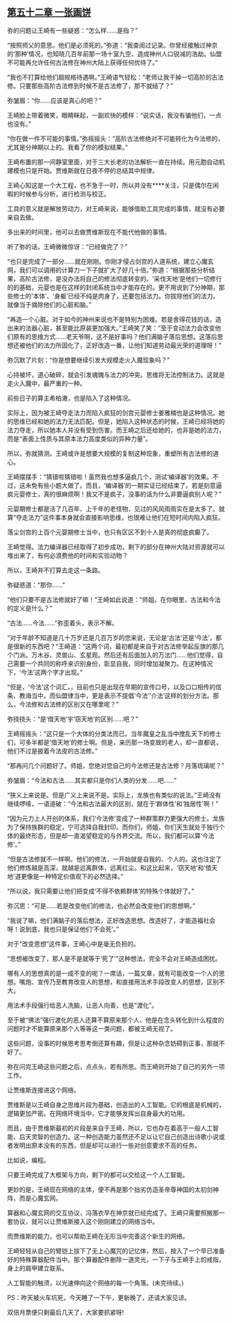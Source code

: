 ## [第五十二章 一张画饼](https://www.xxbiquge.com/11_11207/9078079.html)


  弥的问题让王崎有一些疑惑：“怎么样……是指？”

  “按照师父的意思。他们是必须死的。”弥道：“我查阅过记录。你曾经接触过神京的‘那种’情况，也知晓几百年前那一场十室九空、造成神州人口锐减的浩劫。仙盟不可能再允许任何古法修在神州大陆上获得任何优待了。”

  “我也不打算给他们超规格待遇啊。”王崎语气轻松：“老师让我干掉一切高阶的古法修。只要那些高阶古法修到时候不是古法修了，那不就结了？”

  弥皱眉：“你……应该是真心的吧？”

  王崎脸上带着微笑，眼睛眯起，一副欢快的模样：“说实话，我没有骗他们，一点也没有。”

  “你在做一件不可能的事情。”弥摇摇头：“高阶古法修绝对不可能转化为今法修的，尤其是分神期以上的。我看了你的模拟结果。”

  王崎布置的那一间静室里面，对于三大长老的功法解析一直在持续。用元胞自动机建模也只是开始。贾维斯就在日夜不停的总结其中规律。

  王崎心知这是一个大工程，也不急于一时，所以并没有****关注，只是偶尔在闲暇的时候参与分析，进行检测与校正。

  工具的意义就是解放劳动力，对王崎来说，能够借助工具完成的事情，就没有必要亲自去做。

  多出来的时间里，他可以去做贾维斯现在不能代他做的事情。

  听了弥的话，王崎微微惊讶：“已经做完了？”

  “也只是完成了一部分……就在刚刚。你刚才侵占剑宫的人道系统，建立心魔玄网，我们可以调用的计算力一下子就扩大了好几十倍。”弥道：“根据那些分析结果，高阶古法修，是没办法将自己的修法彻底转变的。‘采伐天地’是他们一切修行的的基础，元婴也是在这样的封闭系统当中才能存在的。更不用说到了分神期，那些修士的‘本体’、‘身躯’已经不纯是肉身了，还要包括法力。你拔除他们的法力。就像当于摘除他们的心脏和脑。”

  “再造一个心脏。对于如今的神州来说也不是特别为困难。若是舍得花钱的话，造出来的法器心脏，甚至能比原装更加强大。”王崎笑了笑：“至于变动法力会改变他们原有的思维方式……老天爷啊，这不是好事吗？他们满脑子落后思想。这落后思想还被他们的法力所固化了，正好改造一番，让他们知道劳动最光荣的道理呀！”

  弥沉默了片刻：“你是想要继续引发大规模走火入魔现象吗？”

  心持被坏，道心破碎，就会引发魂魄与法力的冲突。思维将无法控制法力。这就是走火入魔中，最严重的一种。

  前些日子的算主希柏澈，也是陷入了这种情况。

  实际上，因为被王崎夺走法力而陷入疯狂的剑宫元婴修士姜雅楠也是这种情况。她的思维已经和她的法力无法匹配。但是，她陷入这种状态的时候，王崎已经将她的法力夺走，所以她本人并没有受到伤害。而王崎之后还给她的，也非是她的法力，而是“表面上性质与其原本法力高度类似的异种力量”。

  所以，弥就猜测。王崎或许是想要大规模的复制这种现象，重塑所有古法修的道心。

  王崎摆摆手：“猜错啦猜错啦！虽然我也想多逼疯几个，测试‘编译器’的效果。不过，这未免有些小题大做了。而且，‘编译器’的一期实证已经结束了。若是刻意逼疯元婴修士，真的很麻烦啊！我又不是疯子，没事的话为什么非要逼疯别人呢？”

  元婴期修士都是活了几百年、上千年的老怪物，见过的风风雨雨实在是太多了。就算“夺走法力”这件事本身就会直接影响思维，也很难让他们在短时间内陷入疯狂。

  落尘剑宫的上百个元婴期修士当中，也只有区区不到十人是真的彻底疯癫了。

  王崎觉得。法力编译器已经取得了初步成功，剩下的部分在神州大陆对资源就可以堆出来了，有何必浪费他的时间和实验动物？

  所以，王崎并不打算去走这一条路。

  弥疑惑道：“那你……”

  “他们只要不是古法修就好了嘛！”王崎如此说道：“师姐。在你眼里，古法和今法的定义是什么？”

  “古法……今法……”弥歪着头，表示不解。

  “对于年龄不知道是几十万岁还是几百万岁的您来说，无论是‘古法’还是‘今法’，都是很新的东西吧？”王崎道：“这两个词，最初都是来自于对古法修举起反旗的那几个门派。万木谷、灵兽山、玄星观。然后还有后面加入的万法门……他们觉得，自己需要一个共同的称呼来识别身份，彰显自我，同时增加凝聚力。在这种情况下，‘今法’这两个字才出现。”

  “但是，‘今法’这个词汇，，目前也只是出现在早期的宣传口号，以及口口相传的信条、教诲当中。而仙盟律当中，更是表示不提倡‘今法’‘介法’这样的划分方法。那么，今法修和古法修的区别又在哪里呢？”

  弥挠挠头：“是‘借天地’宇‘窃天地’的区别……吧？”

  王崎摇摇头：“这只是一个大体的分类法而已。当年魔皇之乱当中搅乱天下的修士们，可多半都是‘借天地’的修士啊。但是，亲历那一场变故的老人，却一直都说，他们不过是披着今法皮的古法修。”

  “那再问几个问题好了。师姐，您绝对您自己的今法修还是古法修？月落琉璃呢？”

  弥皱眉：“今法和古法……其实都只是你们人类的分发……吧……”

  “狭义上来说是。但是广义上来说不是。实际上，龙族也有类似的说法。”王崎没有继续啰嗦，一语道破：“今法和古法最大的区别，就在于‘群体性’和‘独居性’啊！”

  “因为元力上人开创的体系，我们‘今法修’变成了一种群策群力更强大的修士。龙族为了保持族群的稳定，宁可选择自我封印。而你们，师姐，你们天生就处于独行个体的最终形态，但是却一直渴望稳定的与外界交流。所以，我们都可以算‘今法修’。”

  “但是古法修就不一样啊。他们的修法，一开始就是自我的、个人的。这也注定了他们修炼越是高深，就越是远离群体，远离红尘。和这比起来，‘窃天地’和‘借天地’道更像是一种特定价值观下的必然选择。”

  “所以说，我只需要让他们把变成‘不得不依赖群体’的特殊个体就好了。”

  弥沉思：“可是……若是改变他们的修法，也必然会改变他们的思想啊。”

  “我说了嘛，他们满脑子的落后想法，正好改造思想。改造好了，才能造福社会呀！说到底，我也只是保证他们‘不会死’。”

  对于“改变思想”这件事，王崎心中是毫无负担的。

  “思想被改变了，那人是不是就等于‘死了’”这种想法，完全不会对王崎造成困扰。

  哪有人的思想真的是一成不变的呢？一席话，一篇文章，就有可能改变一个人的思想。嘴炮、宣传乃至教育改变人的思想，和直接用法术手段改变人的思想，区别不大。

  用法术手段强行给恶人洗脑，让恶人向善，也是“渡化”。

  至于被“佛法”强行渡化的恶人还算不算原来那个人、他是在念头转化到什么程度的问题时才不能算原来那个人等等这一类问题，都被王崎无视了。

  这些问题，没事的时候思考思考倒还算有趣，但是让这种杂念妨碍到正事，那就不好了。

  弥在问完王崎这些问题之后，点点头，若有所思。而王崎则开始了自己的另外一项工作。

  让贾维斯连接进这个网络。

  贾维斯是以王崎自身之思维片段为基础，创造出的人工智能。它的根底是机械的，逻辑更加严密。在网络环境当中，它才能够发挥出自身最大的功用。

  而且，由于贾维斯最初的片段是来自于王崎，所以，它也存在着高于一般人工智能、后天灵智的创造力。这一种创造能力虽然还不足以让它自己创造出诗歌小说或者发明出原本没有的东西，但是却可以进行一些对创意要求不高的任务。

  比如说，编程。

  只要王崎完成了大框架与方向，剩下的都可以交给这一个人工智能。

  更妙的是，王崎现在网络的主体，便不再是那个拙劣仿造圣帝尊神国的太初剑神阵，而是心魔玄网。

  算器和心魔玄网的交互协议，冯落衣早在神京就已经完成了。王崎只需要照搬那一套协议，就可以让贾维斯接入这个刚刚建立的网络当中。

  而贾维斯的能力，也可以帮助王崎在无形当中完善这个新生的网络。

  王崎轻轻从自己的臂铠上拔下了无上心魔咒的记忆体，然后，按入了一个早已准备好的特殊算器配件当中。那个算器配件删除一道灵光，一下子与王崎手上的戒指，身上的肩甲建立联系。

  人工智能的触须，以光速伸向这个网络的每一个角落。(未完待续。)

  PS：昨天被火车坑死，今天睡了一下午，更新晚了，还请大家见谅。

  双倍月票便只剩最后几天了，大家要抓紧呀!
